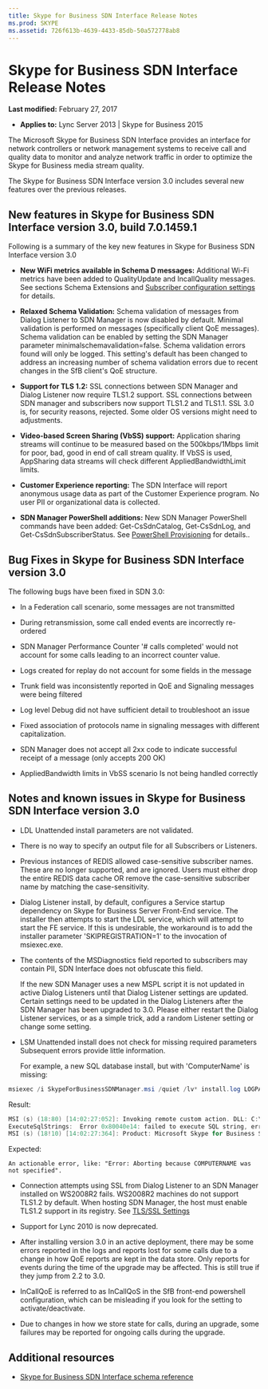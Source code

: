 ```yaml
---
title: Skype for Business SDN Interface Release Notes
ms.prod: SKYPE
ms.assetid: 726f613b-4639-4433-85db-50a572778ab8
---
```



# Skype for Business SDN Interface Release Notes

 **Last modified:** February 27, 2017
  
    
    

 * **Applies to:** Lync Server 2013 | Skype for Business 2015

The Microsoft Skype for Business SDN Interface provides an interface for network controllers or network management systems to receive call and quality data to monitor and analyze network traffic in order to optimize the Skype for Business media stream quality. 
  
    
    

The Skype for Business SDN Interface version 3.0 includes several new features over the previous releases. 
## New features in Skype for Business SDN Interface version 3.0, build 7.0.1459.1

Following is a summary of the key new features in Skype for Business SDN Interface version 3.0 
  
    
    

- **New WiFi metrics available in Schema D messages:** Additional Wi-Fi metrics have been added to QualityUpdate and IncallQuality messages. See sections Schema Extensions and [Subscriber configuration settings](configuring-sdn-interface-using-the-command-prompt.md#bk_subscriber) for details.
    
  
- **Relaxed Schema Validation:** Schema validation of messages from Dialog Listener to SDN Manager is now disabled by default. Minimal validation is performed on messages (specifically client QoE messages). Schema validation can be enabled by setting the SDN Manager parameter minimalschemavalidation=false. Schema validation errors found will only be logged. This setting's default has been changed to address an increasing number of schema validation errors due to recent changes in the SfB client's QoE structure.
    
  
- **Support for TLS 1.2:** SSL connections between SDN Manager and Dialog Listener now require TLS1.2 support. SSL connections between SDN manager and subscribers now support TLS1.2 and TLS1.1. SSL 3.0 is, for security reasons, rejected. Some older OS versions might need to adjustments.
    
  
- **Video-based Screen Sharing (VbSS) support:** Application sharing streams will continue to be measured based on the 500kbps/1Mbps limit for poor, bad, good in end of call stream quality. If VbSS is used, AppSharing data streams will check different AppliedBandwidthLimit limits.
    
  
- **Customer Experience reporting:** The SDN Interface will report anonymous usage data as part of the Customer Experience program. No user PII or organizational data is collected.
    
  
- **SDN Manager PowerShell additions:** New SDN Manager PowerShell commands have been added: Get-CsSdnCatalog, Get-CsSdnLog, and Get-CsSdnSubscriberStatus. See [PowerShell Provisioning](powershell-provisioning.md) for details..
    
  

## Bug Fixes in Skype for Business SDN Interface version 3.0

The following bugs have been fixed in SDN 3.0: 
  
    
    

-  In a Federation call scenario, some messages are not transmitted
    
  
-  During retransmission, some call ended events are incorrectly re-ordered
    
  
- SDN Manager Performance Counter '# calls completed' would not account for some calls leading to an incorrect counter value. 
    
  
-  Logs created for replay do not account for some fields in the message
    
  
-  Trunk field was inconsistently reported in QoE and Signaling messages were being filtered
    
  
- Log level Debug did not have sufficient detail to troubleshoot an issue 
    
  
-  Fixed association of protocols name in signaling messages with different capitalization.
    
  
- SDN Manager does not accept all 2xx code to indicate successful receipt of a message (only accepts 200 OK) 
    
  
-  AppliedBandwidth limits in VbSS scenario Is not being handled correctly
    
  

## Notes and known issues in Skype for Business SDN Interface version 3.0


- LDL Unattended install parameters are not validated. 
    
  
- There is no way to specify an output file for all Subscribers or Listeners. 
    
  
- Previous instances of REDIS allowed case-sensitive subscriber names. These are no longer supported, and are ignored. Users must either drop the entire REDIS data cache OR remove the case-sensitive subscriber name by matching the case-sensitivity. 
    
  
- Dialog Listener install, by default, configures a Service startup dependency on Skype for Business Server Front-End service. The installer then attempts to start the LDL service, which will attempt to start the FE service. If this is undesirable, the workaround is to add the installer parameter 'SKIPREGISTRATION=1' to the invocation of msiexec.exe. 
    
  
- The contents of the MSDiagnostics field reported to subscribers may contain PII, SDN Interface does not obfuscate this field. 
    
    If the new SDN Manager uses a new MSPL script it is not updated in active Dialog Listeners until that Dialog Listener settings are updated. Certain settings need to be updated in the Dialog Listeners after the SDN Manager has been upgraded to 3.0. Please either restart the Dialog Listener services, or as a simple trick, add a random Listener setting or change some setting. 
    
  
- LSM Unattended install does not check for missing required parameters Subsequent errors provide little information. 
    
    For example, a new SQL database install, but with 'ComputerName' is missing: 

```powershell 
msiexec /i SkypeForBusinessSDNManager.msi /quiet /lv* install.log LOGPATH=c:\\Temp TOPOLOGY=2 DATABASE_SERVER=dblneprod
  ```

  Result: 

  ```powershell
  MSI (s) (18:80) [14:02:27:052]: Invoking remote custom action. DLL: C:\\Windows\\Installer\\MSI1D29.tmp, Entrypoint: ExecuteSqlStrings
ExecuteSqlStrings:  Error 0x80040e14: failed to execute SQL string, error: An object or column name is missing or empty. For SELECT INTO statements, verify each column has a name. For other statements, look for empty alias names. Aliases defined as "" or are not allowed. Change the alias to a valid name., SQL key: CreateUserScript25 SQL string: BEGIN TRY CREATE USER  FROM LOGIN$ END TRY BEGIN CATCH END CATCH
MSI (s) (18!10) [14:02:27:364]: Product: Microsoft Skype for Business SDN Manager -- Error 26204. Error -2147217900: failed to execute SQL string, error detail: An object or column name is missing or empty. For SELECT INTO statements, verify each column has a name. For other statements, look for empty alias names. Aliases defined as "" or [] are not allowed. Change the alias to a valid name., SQL key: CreateUserScript25 SQL string: BEGIN TRY CREATE USER [] FROM LOGIN[\\$] END TRY BEGIN CATCH END CATCH

  ```


  Expected: 
    
    An actionable error, like: "Error: Aborting because COMPUTERNAME was not specified". 
    
  
- Connection attempts using SSL from Dialog Listener to an SDN Manager installed on WS2008R2 fails. WS2008R2 machines do not support TLS1.2 by default. When hosting SDN Manager, the host must enable TLS1.2 support in its registry. See  [TLS/SSL Settings](https://technet.microsoft.com/en-us/library/dn786418%28v=ws.11%29.aspx)
    
  
- Support for Lync 2010 is now deprecated. 
    
  
- After installing version 3.0 in an active deployment, there may be some errors reported in the logs and reports lost for some calls due to a change in how QoE reports are kept in the data store. Only reports for events during the time of the upgrade may be affected. This is still true if they jump from 2.2 to 3.0. 
    
  
- InCallQoE is referred to as InCallQoS in the SfB front-end powershell configuration, which can be misleading if you look for the setting to activate/deactivate. 
    
  
- Due to changes in how we store state for calls, during an upgrade, some failures may be reported for ongoing calls during the upgrade. 
    
  

## Additional resources
<a name="bk_addresources"> </a>


-  [Skype for Business SDN Interface schema reference](http://msdn.microsoft.com/library/b64912bd-27b1-40c6-99ab-8984f8706bd3.aspx)
    
  


